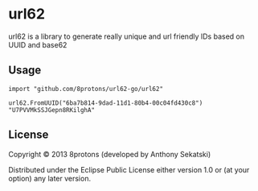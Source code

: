 # url62

url62 is a library to generate really unique and url friendly IDs
based on UUID and base62

## Usage

```
import "github.com/8protons/url62-go/url62"

url62.FromUUID("6ba7b814-9dad-11d1-80b4-00c04fd430c8")
"U7PVVMkSSJGepn8RKilghA"
```

## License

Copyright © 2013 8protons (developed by Anthony Sekatski)

Distributed under the Eclipse Public License either version 1.0 or (at
your option) any later version.
